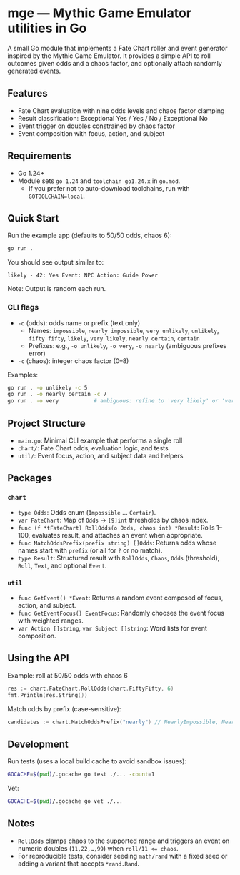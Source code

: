 # mge — Mythic Game Emulator utilities in Go

A small Go module that implements a Fate Chart roller and event generator inspired by the Mythic Game Emulator. It provides a simple API to roll outcomes given odds and a chaos factor, and optionally attach randomly generated events.

## Features

- Fate Chart evaluation with nine odds levels and chaos factor clamping
- Result classification: Exceptional Yes / Yes / No / Exceptional No
- Event trigger on doubles constrained by chaos factor
- Event composition with focus, action, and subject

## Requirements

- Go 1.24+
- Module sets `go 1.24` and `toolchain go1.24.x` in `go.mod`.
  - If you prefer not to auto-download toolchains, run with `GOTOOLCHAIN=local`.

## Quick Start

Run the example app (defaults to 50/50 odds, chaos 6):

```bash
go run .
```

You should see output similar to:

```
likely - 42: Yes Event: NPC Action: Guide Power
```

Note: Output is random each run.

### CLI flags

- `-o` (odds): odds name or prefix (text only)
  - Names: `impossible`, `nearly impossible`, `very unlikely`, `unlikely`, `fifty fifty`, `likely`, `very likely`, `nearly certain`, `certain`
  - Prefixes: e.g., `-o unlikely`, `-o very`, `-o nearly` (ambiguous prefixes error)
- `-c` (chaos): integer chaos factor (0–8)

Examples:

```bash
go run . -o unlikely -c 5
go run . -o nearly certain -c 7
go run . -o very           # ambiguous: refine to 'very likely' or 'very unlikely'
```

## Project Structure

- `main.go`: Minimal CLI example that performs a single roll
- `chart/`: Fate Chart odds, evaluation logic, and tests
- `util/`: Event focus, action, and subject data and helpers

## Packages

### `chart`

- `type Odds`: Odds enum (`Impossible` … `Certain`).
- `var FateChart`: Map of `Odds` → `[9]int` thresholds by chaos index.
- `func (f *tFateChart) RollOdds(o Odds, chaos int) *Result`: Rolls 1–100, evaluates result, and attaches an event when appropriate.
- `func MatchOddsPrefix(prefix string) []Odds`: Returns odds whose names start with `prefix` (or all for `?` or no match).
- `type Result`: Structured result with `RollOdds`, `Chaos`, `Odds` (threshold), `Roll`, `Text`, and optional `Event`.

### `util`

- `func GetEvent() *Event`: Returns a random event composed of focus, action, and subject.
- `func GetEventFocus() EventFocus`: Randomly chooses the event focus with weighted ranges.
- `var Action []string`, `var Subject []string`: Word lists for event composition.

## Using the API

Example: roll at 50/50 odds with chaos 6

```go
res := chart.FateChart.RollOdds(chart.FiftyFifty, 6)
fmt.Println(res.String())
```

Match odds by prefix (case-sensitive):

```go
candidates := chart.MatchOddsPrefix("nearly") // NearlyImpossible, NearlyCertain
```

## Development

Run tests (uses a local build cache to avoid sandbox issues):

```bash
GOCACHE=$(pwd)/.gocache go test ./... -count=1
```

Vet:

```bash
GOCACHE=$(pwd)/.gocache go vet ./...
```

## Notes

- `RollOdds` clamps chaos to the supported range and triggers an event on numeric doubles (`11,22,…,99`) when `roll/11 <= chaos`.
- For reproducible tests, consider seeding `math/rand` with a fixed seed or adding a variant that accepts `*rand.Rand`.
